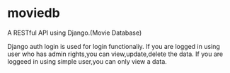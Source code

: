 # moviedb
A RESTful API using Django.(Movie Database) 

Django auth login is used for login functionaliy.
If you are logged in using user who has admin rights,you can view,update,delete the data.
If you are loggeed in using simple user,you can only view a data.

